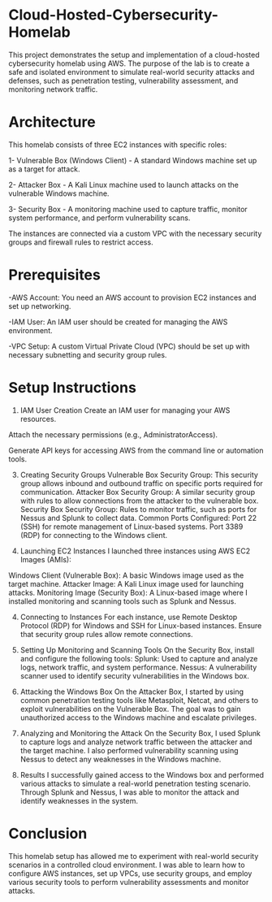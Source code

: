 # Cloud-Hosted-Cybersecurity-Homelab
This project demonstrates the setup and implementation of a cloud-hosted cybersecurity homelab using AWS. The purpose of the lab is to create a safe and isolated environment to simulate real-world security attacks and defenses, such as penetration testing, vulnerability assessment, and monitoring network traffic.
# Architecture
This homelab consists of three EC2 instances with specific roles:

1- Vulnerable Box (Windows Client) - A standard Windows machine set up as a target for attack.

2- Attacker Box - A Kali Linux machine used to launch attacks on the vulnerable Windows machine.

3- Security Box - A monitoring machine used to capture traffic, monitor system performance, and perform vulnerability scans.

The instances are connected via a custom VPC with the necessary security groups and firewall rules to restrict access.
# Prerequisites
-AWS Account: You need an AWS account to provision EC2 instances and set up networking.

-IAM User: An IAM user should be created for managing the AWS environment.

-VPC Setup: A custom Virtual Private Cloud (VPC) should be set up with necessary subnetting and security group rules.
#  Setup Instructions
1. IAM User Creation
Create an IAM user for managing your AWS resources.

Attach the necessary permissions (e.g., AdministratorAccess).

Generate API keys for accessing AWS from the command line or automation tools.

3. Creating Security Groups
Vulnerable Box Security Group: This security group allows inbound and outbound traffic on specific ports required for communication.
Attacker Box Security Group: A similar security group with rules to allow connections from the attacker to the vulnerable box.
Security Box Security Group: Rules to monitor traffic, such as ports for Nessus and Splunk to collect data.
Common Ports Configured:
Port 22 (SSH) for remote management of Linux-based systems.
Port 3389 (RDP) for connecting to the Windows client.

4. Launching EC2 Instances
I launched three instances using AWS EC2 Images (AMIs):

 Windows Client (Vulnerable Box): A basic Windows image used as the target machine.
Attacker Image: A Kali Linux image used for launching attacks.
Monitoring Image (Security Box): A Linux-based image where I installed monitoring and scanning tools such as Splunk and Nessus.

4. Connecting to Instances
For each instance, use Remote Desktop Protocol (RDP) for Windows and SSH for Linux-based instances.
Ensure that security group rules allow remote connections.

5. Setting Up Monitoring and Scanning Tools
On the Security Box, install and configure the following tools:
Splunk: Used to capture and analyze logs, network traffic, and system performance.
Nessus: A vulnerability scanner used to identify security vulnerabilities in the Windows box.

6. Attacking the Windows Box
On the Attacker Box, I started by using common penetration testing tools like Metasploit, Netcat, and others to exploit vulnerabilities on the Vulnerable Box.
The goal was to gain unauthorized access to the Windows machine and escalate privileges.

7. Analyzing and Monitoring the Attack
On the Security Box, I used Splunk to capture logs and analyze network traffic between the attacker and the target machine.
I also performed vulnerability scanning using Nessus to detect any weaknesses in the Windows machine.

8. Results
I successfully gained access to the Windows box and performed various attacks to simulate a real-world penetration testing scenario.
Through Splunk and Nessus, I was able to monitor the attack and identify weaknesses in the system.

# Conclusion
This homelab setup has allowed me to experiment with real-world security scenarios in a controlled cloud environment. I was able to learn how to configure AWS instances, set up VPCs, use security groups, and employ various security tools to perform vulnerability assessments and monitor attacks.
